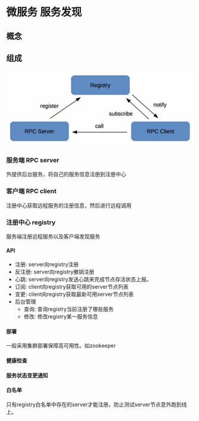 # 微服务 服务发现

## 概念

## 组成

![img](res/ms-registry.png)

### 服务端 RPC server

外提供后台服务，将自己的服务信息注册到注册中心

### 客户端 RPC client

注册中心获取远程服务的注册信息，然后进行远程调用

### 注册中心 registry

服务端注册远程服务以及客户端发现服务

#### API

- 注册: server向registry注册
- 反注册: server向registry撤销注册
- 心跳: server向registry发送心跳来完成节点存活状态上报。
- 订阅: client向registry获取可⽤的server节点列表
- 变更: client向registry获取最新可用server节点列表
- 后台管理
  - 查询: 查询registry当前注册了哪些服务
  - 修改: 修改registry某一服务信息

#### 部署

一般采用集群部署保障高可用性。如zookeeper

#### 健康检查

#### 服务状态变更通知

#### 白名单

只有registry白名单中存在的server才能注册。防止测试server节点意外跑到线上。
